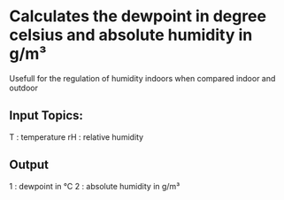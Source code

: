 # Calculates the dewpoint in degree celsius and absolute humidity in g/m³

Usefull for the regulation of humidity indoors when compared indoor and outdoor

## Input Topics:
T	: temperature
rH	: relative humidity

## Output
1 	: dewpoint in °C
2 	: absolute humidity in g/m³

